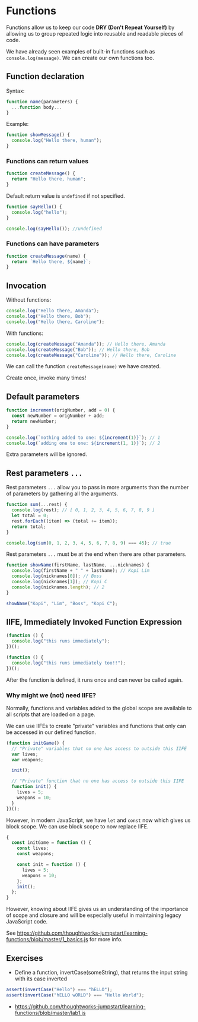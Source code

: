 # Functions

Functions allow us to keep our code **DRY (Don't Repeat Yourself)** by allowing us to group repeated logic into reusable and readable pieces of code.

We have already seen examples of built-in functions such as `console.log(message)`. We can create our own functions too.

## Function declaration

Syntax:

```js
function name(parameters) {
  ...function body...
}
```

Example:

```js
function showMessage() {
  console.log("Hello there, human");
}
```

### Functions can return values

```js
function createMessage() {
  return "Hello there, human";
}
```

Default return value is `undefined` if not specified.

```js
function sayHello() {
  console.log("hello");
}

console.log(sayHello()); //undefined
```

### Functions can have parameters

```js
function createMessage(name) {
  return `Hello there, ${name}`;
}
```

## Invocation

Without functions:

```js
console.log("Hello there, Amanda");
console.log("Hello there, Bob");
console.log("Hello there, Caroline");
```

With functions:

```js
console.log(createMessage("Amanda")); // Hello there, Amanda
console.log(createMessage("Bob")); // Hello there, Bob
console.log(createMessage("Caroline")); // Hello there, Caroline
```

We can call the function `createMessage(name)` we have created.

Create once, invoke many times!

## Default parameters

```js
function increment(origNumber, add = 0) {
  const newNumber = origNumber + add;
  return newNumber;
}

console.log(`nothing added to one: ${increment(1)}`); // 1
console.log(`adding one to one: ${increment(1, 1)}`); // 2
```

Extra parameters will be ignored.

## Rest parameters `...`

Rest parameters `...` allow you to pass in more arguments than the number of parameters by gathering all the arguments.

```js
function sum(...rest) {
  console.log(rest); // [ 0, 1, 2, 3, 4, 5, 6, 7, 8, 9 ]
  let total = 0;
  rest.forEach((item) => (total += item));
  return total;
}

console.log(sum(0, 1, 2, 3, 4, 5, 6, 7, 8, 9) === 45); // true
```

Rest parameters `...` must be at the end when there are other parameters.

```js
function showName(firstName, lastName, ...nicknames) {
  console.log(firstName + " " + lastName); // Kopi Lim
  console.log(nicknames[0]); // Boss
  console.log(nicknames[1]); // Kopi C
  console.log(nicknames.length); // 2
}

showName("Kopi", "Lim", "Boss", "Kopi C");
```

## IIFE, Immediately Invoked Function Expression

```js
(function () {
  console.log("this runs immediately");
})();

(function () {
  console.log("this runs immediately too!!");
})();
```

After the function is defined, it runs once and can never be called again.

### Why might we (not) need IIFE?

Normally, functions and variables added to the global scope are available to all scripts that are loaded on a page.

We can use IIFEs to create "private" variables and functions that only can be accessed in our defined function.

```js
(function initGame() {
  // "Private" variables that no one has access to outside this IIFE
  var lives;
  var weapons;

  init();

  // "Private" function that no one has access to outside this IIFE
  function init() {
    lives = 5;
    weapons = 10;
  }
})();
```

However, in modern JavaScript, we have `let` and `const` now which gives us block scope. We can use block scope to now replace IIFE.

```js
{
  const initGame = function () {
    const lives;
    const weapons;

    const init = function () {
      lives = 5;
      weapons = 10;
    };
    init();
  };
}
```

However, knowing about IIFE gives us an understanding of the importance of scope and closure and will be especially useful in maintaining legacy JavaScript code.

See https://github.com/thoughtworks-jumpstart/learning-functions/blob/master/1_basics.js for more info.

## Exercises

- Define a function, invertCase(someString), that returns the input string with its case inverted

```js
assert(invertCase("Hello") === "hELLO");
assert(invertCase("hELLO wORLD") === "Hello World");
```

- https://github.com/thoughtworks-jumpstart/learning-functions/blob/master/lab1.js
